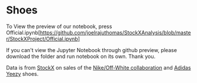 # Shoes
To View the preview of our notebook, press Official.ipynb[https://github.com/joelrajuthomas/StockXAnalysis/blob/master/StockXProject/Official.ipynb]

If you can't view the Jupyter Notebook through github preview, please download the folder and run notebook on its own. Thank you.

Data is from [StockX](https://stockx.com/news/the-2019-data-contest/) on sales of the [Nike/Off-White collaboration](https://www.highsnobiety.com/p/nike-off-white-guide/) and [Adidas Yeezy](https://yeezysupply.com/collections/yeezy-350-v2) shoes.




